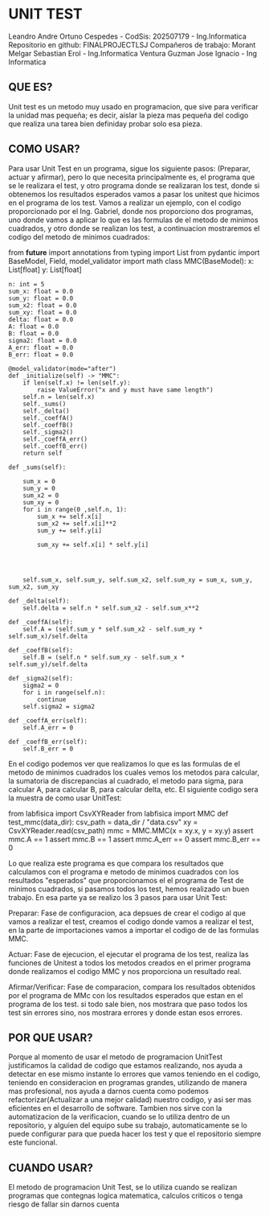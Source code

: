 # UNIT TEST
Leandro Andre Ortuno Cespedes - CodSis: 202507179 - Ing.Informatica
Repositorio en github: FINALPROJECTLSJ
Compañeros de trabajo:
 Morant Melgar Sebastian Erol - Ing.Informatica
 Ventura Guzman Jose Ignacio - Ing Informatica


## QUE ES?
Unit test es un metodo muy usado en programacion, que sive para verificar la unidad mas pequeña; es decir, aislar la pieza mas pequeña del codigo que realiza una 
tarea bien definiday probar solo esa pieza.

## COMO USAR?
Para usar Unit Test en un programa, sigue los siguiente pasos: (Preparar, actuar y afirmar), pero lo que necesita principalmente es, el programa que se le realizara
el test, y otro programa donde se realizaran los test, donde si obtenemos los resultados esperados vamos a pasar los unitest que hicimos en el programa de los test.
Vamos a realizar un ejemplo, con el codigo proporcionado por el Ing. Gabriel, donde nos proporciono dos programas, uno donde vamos a aplicar lo que es las formulas 
de el metodo de minimos cuadrados, y otro donde se realizan los test, a continuacion mostraremos el codigo del metodo de minimos cuadrados:

from __future__ import annotations
from typing import List
from pydantic import BaseModel, Field, model_validator
import math
class MMC(BaseModel):
    x: List[float] 
    y: List[float]

    n: int = 5
    sum_x: float = 0.0
    sum_y: float = 0.0
    sum_x2: float = 0.0
    sum_xy: float = 0.0
    delta: float = 0.0
    A: float = 0.0
    B: float = 0.0
    sigma2: float = 0.0 
    A_err: float = 0.0 
    B_err: float = 0.0 

    @model_validator(mode="after")
    def _initialize(self) -> "MMC":
        if len(self.x) != len(self.y):
            raise ValueError("x and y must have same length")
        self.n = len(self.x)
        self._sums()
        self._delta()
        self._coeffA()
        self._coeffB()
        self._sigma2()
        self._coeffA_err()
        self._coeffB_err()
        return self

    def _sums(self):

        sum_x = 0
        sum_y = 0
        sum_x2 = 0
        sum_xy = 0
        for i in range(0 ,self.n, 1):
            sum_x += self.x[i]
            sum_x2 += self.x[i]**2
            sum_y += self.y[i]
            
            sum_xy += self.x[i] * self.y[i]
          

        

        self.sum_x, self.sum_y, self.sum_x2, self.sum_xy = sum_x, sum_y, sum_x2, sum_xy

    def _delta(self):
        self.delta = self.n * self.sum_x2 - self.sum_x**2

    def _coeffA(self):
        self.A = (self.sum_y * self.sum_x2 - self.sum_xy * self.sum_x)/self.delta

    def _coeffB(self):
        self.B = (self.n * self.sum_xy - self.sum_x * self.sum_y)/self.delta

    def _sigma2(self):
        sigma2 = 0
        for i in range(self.n):
            continue
        self.sigma2 = sigma2

    def _coeffA_err(self):
        self.A_err = 0

    def _coeffB_err(self):
        self.B_err = 0
En el codigo podemos ver que realizamos lo que es las formulas de el metodo de minimos cuadrados los cuales vemos los metodos para calcular, la sumatoria de 
discrepancias al cuadrado, el metodo para sigma, para calcular A, para calcular B, para calcular delta, etc.
El siguiente codigo sera la muestra de como usar UnitTest:

from labfisica import CsvXYReader
from labfisica import MMC
def test_mmc(data_dir):
    csv_path = data_dir / "data.csv"
    xy = CsvXYReader.read(csv_path)
    mmc = MMC.MMC(x = xy.x, y = xy.y)
    assert mmc.A == 1
    assert mmc.B == 1
    assert mmc.A_err == 0
    assert mmc.B_err == 0

Lo que realiza este programa es que compara los resultados que calculamos con el programa e metodo de minimos cuadrados con los resultados "esperados" que 
proporcionamos el el programa de Test de minimos cuadrados, si pasamos todos los test, hemos realizado un buen trabajo.
En esa parte ya se realizo los 3 pasos para usar Unit Test:

Preparar: Fase de configuracion, aca depsues de crear el codigo al que vamos a realizar el test, creamos el codigo donde vamos a realizar el test, en la parte de 
importaciones vamos a importar el codigo de de las formulas MMC.

Actuar: Fase de ejecucion, el ejecutar el programa de los test, realiza las funciones de Unitest a todos los metodos creados en el primer programa donde realizamos
el codigo MMC y  nos proporciona un resultado real.

Afirmar/Verificar: Fase de comparacion, compara los resultados obtenidos por el programa de MMc con los resultados esperados que estan en el programa de los test.
si todo sale bien, nos mostrara que paso todos los test sin errores sino, nos mostrara errores y donde estan esos errores.

## POR QUE USAR?
Porque al momento de usar el metodo de programacion UnitTest justificamos la calidad de codigo que estamos realizando, nos ayuda a detectar en ese mismo instante
lo errores que vamos teniendo en el codigo, teniendo en consideracion en programas grandes, utilizando de manera mas profesional, nos ayuda a darnos cuenta como
podemos refactorizar(Actualizar a una mejor calidad) nuestro codigo, y asi ser mas eficientes en el desarrollo de software.
Tambien nos sirve con la automatizacion de la verificacion, cuando se lo utiliza dentro de un repositorio, y alguien del equipo sube su trabajo, automaticamente
se lo puede configurar para que pueda hacer los test y que el repositorio siempre este funcional.

## CUANDO USAR?
El metodo de programacion Unit Test, se lo utiliza cuando se realizan programas que contegnas logica matematica, calculos criticos o tenga riesgo de fallar sin 
darnos cuenta

